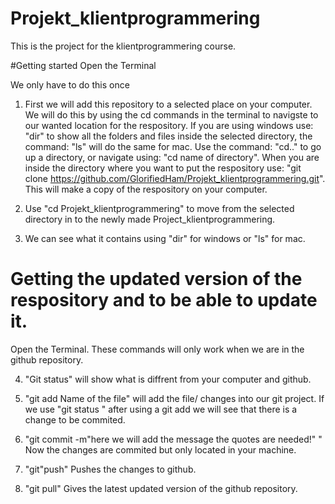 # Projekt_klientprogrammering
This is the project for the klientprogrammering course.

#Getting started
Open the Terminal

We only have to do this once

1. First we will add this repository to a selected place on your computer. We will do this by using the cd commands in the terminal to navigste to our wanted location for the respository. If you are using windows use: "dir" to show all the folders and files inside the selected directory, the command: "ls" will do the same for mac. Use the command: "cd.." to go up a directory, or navigate using:  "cd name of directory". When you are inside the directory where you want to put the respository use: "git clone https://github.com/GlorifiedHam/Projekt_klientprogrammering.git". This will make a copy of the respository on your computer.

2. Use "cd Projekt_klientprogrammering" to move from the selected directory in to the newly made Project_klientprogrammering.

3. We can see what it contains using "dir" for windows or "ls" for mac.

# Getting the updated version of the respository and to be able to update it.
Open the Terminal.
These commands will only work when we are in the github repository.

4. "Git status" will show what is diffrent from your computer and github.

5. "git add Name of the file"  will add the file/ changes into our git project. If we use "git status " after using a git add we will see that there is a change to be commited.

6. "git commit -m"here we will add the message the quotes are needed!" " Now the changes are commited but only located in your machine.

7. "git"push" Pushes the changes to github.

8. "git pull" Gives the latest updated version of the github repository.




 
